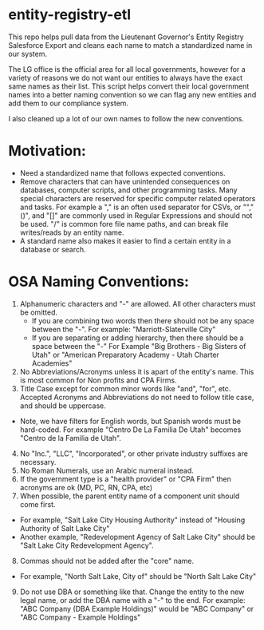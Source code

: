 # entity-registry-etl

This repo helps pull data from the Lieutenant Governor's Entity Registry Salesforce Export and cleans each name to match a standardized name in our system. 

The LG office is the official area for all local governments, however for a variety of reasons we do not want our entities to always have the exact same names as their list. This script helps convert their local government names into a better naming convention so we can flag any new entities and add them to our compliance system.

I also cleaned up a lot of our own names to follow the new conventions.

# Motivation:
- Need a standardized name that follows expected conventions. 
- Remove characters that can have unintended consequences on databases, computer scripts, and other programming tasks. Many special characters are reserved for specific computer related operators and tasks. For example a "," is an often used separator for CSVs, or "\","()", and "[]" are commonly used in Regular Expressions and should not be used. "/" is common fore file name paths, and can break file writes/reads by an entity name. 
- A standard name also makes it easier to find a certain entity in a database or search.

# OSA Naming Conventions:

1. Alphanumeric characters and "-" are allowed. All other characters must be omitted.
   - If you are combining two words then there should not be any space between the "-". For example: "Marriott-Slaterville City"
   - If you are separating or adding hierarchy, then there should be a space between the "-" For Example "Big Brothers - Big Sisters of Utah" or "American Preparatory Academy - Utah Charter Academies"
2. No Abbreviations/Acronyms unless it is apart of the entity's name. This is most common for Non profits and CPA Firms.
3. Title Case except for common minor words like "and", "for", etc. Accepted Acronyms and Abbreviations do not need to follow title case, and should be uppercase. 
  - Note, we have filters for English words, but Spanish words must be hard-coded. For example "Centro De La Familia De Utah" becomes "Centro de la Familia de Utah".
4. No "Inc.", "LLC", "Incorporated", or other private industry suffixes are necessary.
5. No Roman Numerals, use an Arabic numeral instead.
6. If the government type is a "health provider" or "CPA Firm" then acronyms are ok (MD, PC, RN, CPA, etc)
7. When possible, the parent entity name of a component unit should come first. 
  - For example, "Salt Lake City Housing Authority" instead of "Housing Authority of Salt Lake City"
  - Another example, "Redevelopment Agency of Salt Lake City" should be "Salt Lake City Redevelopment Agency".
8. Commas should not be added after the "core" name. 
  - For example, "North Salt Lake, City of" should be "North Salt Lake City"
9. Do not use DBA or something like that. Change the entity to the new legal name, or add the DBA name with a "-" to the end. For example: "ABC Company (DBA Example Holdings)" would be "ABC Company" or "ABC Company - Example Holdings"
